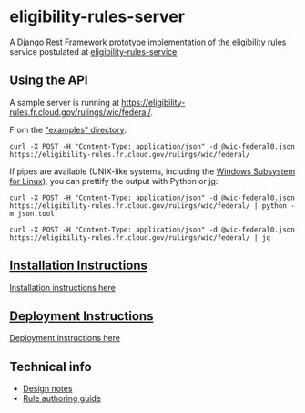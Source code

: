 # eligibility-rules-server

A Django Rest Framework prototype implementation of the eligibility rules
service postulated at
[eligibility-rules-service](../README.md)

## Using the API

A sample server is running at https://eligibility-rules.fr.cloud.gov/rulings/wic/federal/.

From the ["examples" directory](examples/README.md):

    curl -X POST -H "Content-Type: application/json" -d @wic-federal0.json https://eligibility-rules.fr.cloud.gov/rulings/wic/federal/

If pipes are available (UNIX-like systems, including the
[Windows Subsystem for Linux](https://docs.microsoft.com/en-us/windows/wsl/about)),
you can prettify the output with Python or [jq](https://stedolan.github.io/jq/):

    curl -X POST -H "Content-Type: application/json" -d @wic-federal0.json https://eligibility-rules.fr.cloud.gov/rulings/wic/federal/ | python -m json.tool

    curl -X POST -H "Content-Type: application/json" -d @wic-federal0.json https://eligibility-rules.fr.cloud.gov/rulings/wic/federal/ | jq

## [Installation Instructions](installing.md)

[Installation instructions here](installing.md)

## [Deployment Instructions](cloudgov.md)

[Deployment instructions here](cloudgov.md)

## Technical info

- [Design notes](design.md)
- [Rule authoring guide](rules.md)

